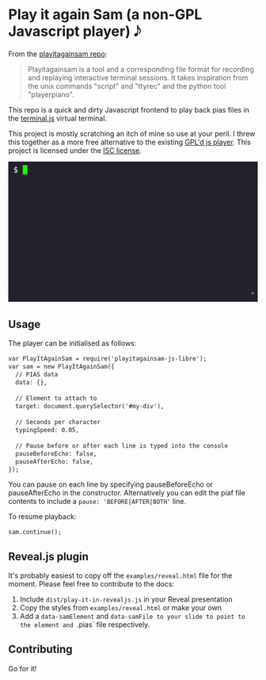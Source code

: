 Play it again Sam (a non-GPL Javascript player) 𝅘𝅥𝅮
=================================================

From the [playitagainsam repo](https://github.com/rfk/playitagainsam):

> Playitagainsam is a tool and a corresponding file format for recording and replaying interactive terminal sessions. It takes inspiration from the unix commands "script" and "ttyrec" and the python tool "playerpiano".

This repo is a quick and dirty Javascript frontend to play back pias files
in the [terminal.js](https://github.com/Gottox/terminal.js/) virtual terminal.

This project is mostly scratching an itch of mine so use at your peril. I threw
this together as a more free alternative to the existing
[GPL'd js player](https://github.com/rfk/playitagainsam-js/). This project
is licensed under the [ISC license](LICENSE).

![](examples/reveal-sam.gif)

Usage
-----

The player can be initialised as follows:
```
var PlayItAgainSam = require('playitagainsam-js-libre');
var sam = new PlayItAgainSam({
  // PIAS data
  data: {},

  // Element to attach to
  target: document.querySelector('#my-div'),

  // Seconds per character
  typingSpeed: 0.05,

  // Pause before or after each line is typed into the console
  pauseBeforeEcho: false,
  pauseAfterEcho: false,
});
```

You can pause on each line by specifying pauseBeforeEcho or pauseAfterEcho
in the constructor. Alternatively you can edit the piaf file contents to include
a `pause: 'BEFORE|AFTER|BOTH'` line.

To resume playback:
```
sam.continue();
```

Reveal.js plugin
----------------
It's probably easiest to copy off the `examples/reveal.html` file for the
moment. Please feel free to contribute to the docs:

1. Include `dist/play-it-in-revealjs.js` in your Reveal presentation
2. Copy the styles from `examples/reveal.html` or make your own
3. Add a `data-samElement` and `data-samFile to your slide to point to the element and `.pias` file respectively.


Contributing
------------
Go for it!
